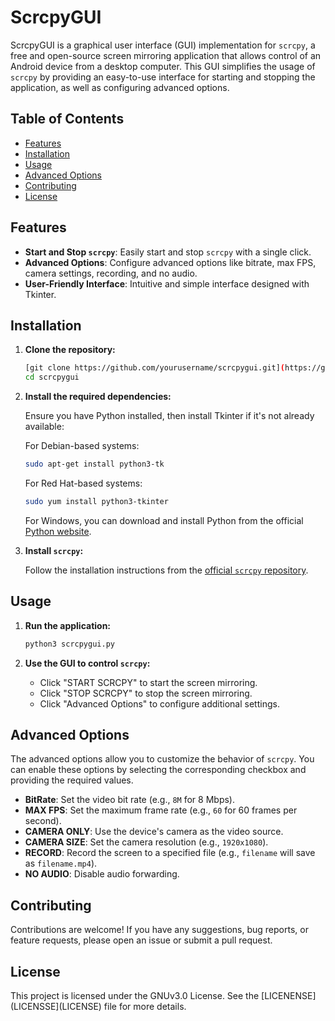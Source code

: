 
# ScrcpyGUI

ScrcpyGUI is a graphical user interface (GUI) implementation for `scrcpy`, a free and open-source screen mirroring application that allows control of an Android device from a desktop computer. This GUI simplifies the usage of `scrcpy` by providing an easy-to-use interface for starting and stopping the application, as well as configuring advanced options.

## Table of Contents

- [Features](#features)
- [Installation](#installation)
- [Usage](#usage)
- [Advanced Options](#advanced-options)
- [Contributing](#contributing)
- [License](#license)

## Features

- **Start and Stop `scrcpy`**: Easily start and stop `scrcpy` with a single click.
- **Advanced Options**: Configure advanced options like bitrate, max FPS, camera settings, recording, and no audio.
- **User-Friendly Interface**: Intuitive and simple interface designed with Tkinter.

## Installation

1. **Clone the repository:**

   ```bash
   [git clone https://github.com/yourusername/scrcpygui.git](https://github.com/CrimsonREwind/scrcpygui-linux.git)
   cd scrcpygui
   ```

2. **Install the required dependencies:**

   Ensure you have Python installed, then install Tkinter if it's not already available:

   For Debian-based systems:
   ```bash
   sudo apt-get install python3-tk
   ```

   For Red Hat-based systems:
   ```bash
   sudo yum install python3-tkinter
   ```

   For Windows, you can download and install Python from the official [Python website](https://www.python.org/downloads/).

3. **Install `scrcpy`:**

   Follow the installation instructions from the [official `scrcpy` repository](https://github.com/Genymobile/scrcpy).

## Usage

1. **Run the application:**

   ```bash
   python3 scrcpygui.py
   ```

2. **Use the GUI to control `scrcpy`:**

   - Click "START SCRCPY" to start the screen mirroring.
   - Click "STOP SCRCPY" to stop the screen mirroring.
   - Click "Advanced Options" to configure additional settings.

## Advanced Options

The advanced options allow you to customize the behavior of `scrcpy`. You can enable these options by selecting the corresponding checkbox and providing the required values.

- **BitRate**: Set the video bit rate (e.g., `8M` for 8 Mbps).
- **MAX FPS**: Set the maximum frame rate (e.g., `60` for 60 frames per second).
- **CAMERA ONLY**: Use the device's camera as the video source.
- **CAMERA SIZE**: Set the camera resolution (e.g., `1920x1080`).
- **RECORD**: Record the screen to a specified file (e.g., `filename` will save as `filename.mp4`).
- **NO AUDIO**: Disable audio forwarding.

## Contributing

Contributions are welcome! If you have any suggestions, bug reports, or feature requests, please open an issue or submit a pull request.

## License

This project is licensed under the GNUv3.0 License. See the [LICENENSE](LICENSSE](LICENSE) file for more details.
